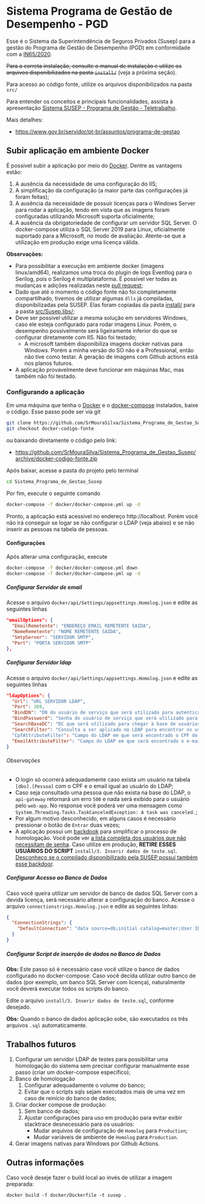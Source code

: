 # Sistema Programa de Gestão de Desempenho - PGD

Esse é o Sistema da Superintendência de Seguros Privados (Susep) para a gestão do Programa de Gestão de Desempenho (PGD) em conformidade com a [IN65/2020](https://www.in.gov.br/en/web/dou/-/instrucao-normativa-n-65-de-30-de-julho-de-2020-269669395).

~~Para a correta instalação, consulte o manual de instalação e utilize os arquivos disponibilizados na pasta `install/`~~ (veja a próxima seção).

Para acesso ao código fonte, utilize os arquivos disponibilizados na pasta `src/`

Para entender os conceitos e principais funcionalidades, assista à apresentação [Sistema SUSEP - Programa de Gestão - Teletrabalho](https://youtu.be/VU_1TTAMg2Y).

Mais detalhes:

* https://www.gov.br/servidor/pt-br/assuntos/programa-de-gestao


## Subir aplicação em ambiente Docker

É possível subir a aplicação por meio do [Docker](https://www.docker.com/). Dentre as vantagens estão:
1. A ausência da necessidade de uma configuração do IIS;
1. A simplificação da configuração (a maior parte das configurações já foram feitas);
1. A ausência da necessidade de possuir licenças para o Windows Server para rodar a aplicação, tendo em vista que as imagens foram configuradas utilizando Microsoft suporta oficialmente;
1. A ausência da obrigatoriedade de configurar um servidor SQL Server. O docker-compose utiliza o SQL Server 2019 para Linux, oficialmente suportado para a Microsoft, no modo de avaliação. Atente-se que a utilização em produção exige uma licença válida.

**Observações:**

* Para possibilitar a execução em ambiente docker (imagens linux/amd64), realizamos uma troca do plugin de logs Eventlog para o Serilog, pois o Serilog é multiplataforma. É possível ver todas as mudanças e adições realizadas neste [pull request](https://github.com/spbgovbr/Sistema_Programa_de_Gestao_Susep/pull/17);
* Dado que até o momento o código fonte não foi completamente compartilhado, tivemos de utilizar algumas `dlls` já compiladas, disponibilizadas pela SUSEP. Elas foram copiadas da pasta [install/](install/) para a pasta [src/Susep.libs/](src/Susep.libs/);
* Deve ser possível utilizar a mesma solução em servidores Windows, caso ele esteja configurado para rodar imagens Linux. Porém, o desempenho possivelmente será ligeiramente inferior do que se configurar diretamente com IIS. Não foi testado;
  * A microsoft também disponibiliza imagens docker nativas para Windows. Porém a minha versão do SO não é a Professional, então não tive como testar. A geração de imagens com Github actions está nos planos futuros.
* A aplicação provavelmente deve funcionar em máquinas Mac, mas também não foi testado.


### Configurando a aplicação

Em uma máquina que tenha o [Docker](https://docs.docker.com/engine/install/) e o [docker-compose](https://docs.docker.com/compose/install/) instalados, baixe o código. Esse passo pode ser via git
```bash
git clone https://github.com/SrMouraSilva/Sistema_Programa_de_Gestao_Susep.git
git checkout docker-codigo-fonte
```
ou baixando diretamente o código pelo link:
* <https://github.com/SrMouraSilva/Sistema_Programa_de_Gestao_Susep/archive/docker-codigo-fonte.zip>

Após baixar, acesse a pasta do projeto pelo terminal
```bash
cd Sistema_Programa_de_Gestao_Susep
```

Por fim, execute o seguinte comando
```bash
docker-compose -f docker/docker-compose.yml up -d
```

Pronto, a aplicação está acessível no endereço http://localhost. Porém você não irá conseguir se logar se não configurar o LDAP (veja abaixo) e se não inserir as pessoas na tabela de pessoas.

#### Configurações

Após alterar uma configuração, execute
```bash
docker-compose -f docker/docker-compose.yml down
docker-compose -f docker/docker-compose.yml up -d
```

##### Configurar Servidor de email

Acesse o arquivo `docker/api/Settings/appsettings.Homolog.json` e edite as seguintes linhas
```json
"emailOptions": {
  "EmailRemetente": "ENDEREÇO EMAIL REMETENTE SAIDA",
  "NomeRemetente": "NOME REMETENTE SAIDA",
  "SmtpServer": "SERVIDOR SMTP",
  "Port": "PORTA SERVIDOR SMTP"
},
```

##### Configurar Servidor ldap

Acesse o arquivo `docker/api/Settings/appsettings.Homolog.json` e edite as seguintes linhas
```json
"ldapOptions": {
  "Url": "URL SERVIDOR LDAP",
  "Port": 389,
  "BindDN": "DN do usuário de serviço que será utilizado para autenticar no LDAP", //Exemplo: CN=Fulano de tal,CN=Users,DC=orgao
  "BindPassword": "Senha do usuário de serviço que será utilizado para autenticar no LDAP",
  "SearchBaseDC": "DC que será utilizado para chegar à base de usuários no LDAP", //Exemplo: CN=Users,DC=orgao
  "SearchFilter": "Consulta a ser aplicada no LDAP para encontrar os usuários", //Exemplo: (&(objectClass=user)(objectClass=person)(sAMAccountName={0}))
  "CpfAttributeFilter": "Campo do LDAP em que será encontrado o CPF do usuário", 
  "EmailAttributeFilter": "Campo do LDAP em que será encontrado o e-mail do usuário"
}
```

###### Observações

* O login só ocorrerá adequadamente caso exista um usuário na tabela `[dbo].[Pessoa]` com o CPF e o email igual ao usuário do LDAP;
* Caso seja consultado uma pessoa que não exista na base do LDAP, o `api-gateway` retornará um erro `500` e nada será exibido para o usuário pelo `web-app`. No response você poderá ver uma mensagem como `System.Threading.Tasks.TaskCanceledException: A task was canceled.`;
* Por algum motivo desconhecido, em alguns casos é necessário pressionar o botão de `Entrar` duas vezes;
* A aplicação possui um [backdook](https://pt.wikipedia.org/wiki/Backdoor) para simplificar o processo de homologação. Você pode ver [a lista completa dos usuários que não necessitam de senha](https://github.com/spbgovbr/Sistema_Programa_de_Gestao_Susep/blob/97892e1/src/Susep.SISRH.Application/Auth/ResourceOwnerPasswordValidator.cs#L45-L54). Caso utilize em produção, **RETIRE ESSES USUÁRIOS DO SCRIPT** `install/3. Inserir dados de teste.sql`. [Desconheço se o compilado disponibilizado pela SUSEP possui também esse backdoor](https://github.com/spbgovbr/Sistema_Programa_de_Gestao_Susep/tree/97892e1/install).

##### Configurar Acesso ao Banco de Dados

Caso você queira utilizar um servidor de banco de dados SQL Server com a devida licença, será necessário alterar a configuração do banco.
Acesse o arquivo `connectionstrings.Homolog.json` e edite as seguintes linhas:
```json
{
  "ConnectionStrings": {
    "DefaultConnection": "data source=db;initial catalog=master;User ID=sa;Password=P1ssw@rd;"
  }
}
```

##### Configurar Script de inserção de dados no Banco de Dados

**Obs:** Este passo só é necessário caso você utilize o banco de dados configurado no docker-compose. Caso você decida utilizar outro banco de dados (por exemplo, um banco SQL Server com licença), naturalmente você deverá executar todos os scripts do banco.

Edite o arquivo `install/3. Inserir dados de teste.sql`, conforme desejado.

**Obs:** Quando o banco de dados aplicação sobe, são executados os três arquivos `.sql` automaticamente.

## Trabalhos futuros

1. Configurar um servidor LDAP de testes para possibilitar uma homologação do sistema sem precisar configurar manualmente esse passo (criar um docker-compose específico);
1. Banco de homologação
   1. Configurar adequadamente o volume do banco;
   1. Evitar que o scripts sqls sejam executados mais de uma vez em caso de reinício do banco de dados;
1. Criar docker compose de produção:
   1. Sem banco de dados;
   1. Ajustar configurações para uso em produção para evitar exibir stacktrace  desnecessário para os usuários:
      * Mudar arquivos de configuração de `Homolog` para `Production`;
      * Mudar variáveis de ambiente de `Homolog` para `Production`.
1. Gerar imagens nativas para Windows por Github Actions.

## Outras informações

Caso você deseje fazer o build local ao invés de utilizar a imagem preparada:
```
docker build -f docker/Dockerfile -t susep .
```